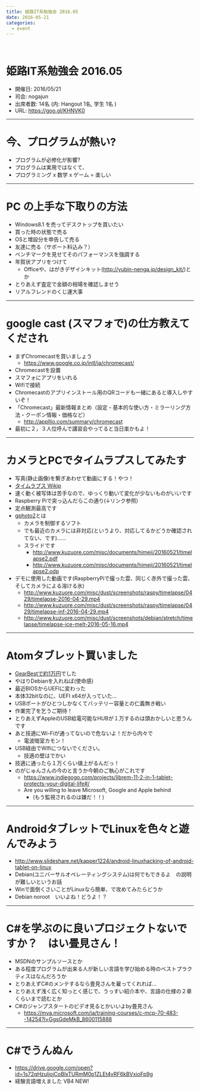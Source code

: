 ```yaml
---
title: 姫路IT系勉強会 2016.05
date: 2016-05-21
categories:
  - event
---
```


﻿<!-- 姫路IT系勉強会 2016.05.log -->
<!-- https://docs.google.com/document/d/17GyI1_Myn4kg0YltfcVPhbe9Trh969HDv7q83K_BGYc/edit -->

姫路IT系勉強会 2016.05
=======

* 開催日: 2016/05/21
* 司会: nogajun
* 出席者数: 14名 (内: Hangout 1名, 学生 1名 )
* URL: https://goo.gl/KHNVK0


----------


# 今、プログラムが熱い?

* プログラムが必修化が影響?
* プログラムは実用ではなくて、
* プログラミング x 数学 x ゲーム = 楽しい


----------


# PC の上手な下取りの方法

* Windows8.1 を売ってデスクトップを買いたい
* 買った時の状態で売る
* OSと増設分を申告して売る
* 友達に売る（サポート料込み？）
* ベンチマークを見せてそのパフォーマンスを強調する
* 年賀状アプリをつけて
	* Officeや、はがきデザインキット(http://yubin-nenga.jp/design_kit/)とか
* とりあえず査定で金額の相場を確認しませう
* リアルフレンドのくじ運大事


----------


# google cast (スマフォで)の仕方教えてくだされ

* まずChromecastを買いましょう
	* https://www.google.co.jp/intl/ja/chromecast/
* Chromecastを設置
* スマフォにアプリをいれる
* Wifiで接続
* Chromecastのアプリインストール用のQRコードも一緒にあると導入しやすいぞ！
* 「Chromecast」最新情報まとめ（設定・基本的な使い方・ミラーリング方法・クーポン情報・価格など）
	* http://appllio.com/summary/chromecast
* 最初に２，３人位呼んで講習会やってると当日楽かもよ！


----------


# カメラとPCでタイムラプスしてみたす

* 写真(静止画像)を繋ぎあわせて動画にする！やつ！
* [タイムラプス Wikip](https://ja.wikipedia.org/wiki/%E4%BD%8E%E9%80%9F%E5%BA%A6%E6%92%AE%E5%BD%B1)
* 速く動く被写体は苦手なので、ゆっくり動いて変化が少ないものがいいです
* Raspberry Piで突っ込んだらこの通り(↓リンク参照)
* 定点観測最高です
* [gphoto2](http://gphoto.sourceforge.net/)とは
	* カメラを制御するソフト
	* でも最近のカメラには非対応(というより、対応してるかどうか確認されてない、です)……
	* スライドです
		* http://www.kuzuore.com/misc/documents/himeji/20160521/timelapse2.pdf
		* http://www.kuzuore.com/misc/documents/himeji/20160521/timelapse2.odp
* デモに使用した動画です(RaspberryPiで撮った雲、同じく赤外で撮った雲、そしてカメラによる溶ける氷)
	* http://www.kuzuore.com/misc/dust/screenshots/raspy/timelapse/0429/timelapse-2016-04-29.mp4
	* http://www.kuzuore.com/misc/dust/screenshots/raspy/timelapse/0429/timelapse-inf-2016-04-29.mp4
	* http://www.kuzuore.com/misc/dust/screenshots/debian/stretch/timelapse/timelapse-ice-melt-2016-05-16.mp4


----------


# Atomタブレット買いました

* [GearBestで約1万円](http://www.gearbest.com/tablet-pcs/pp_343663.html)でした
* やはりDebianを入れねば(使命感)
* 最近BIOSからUEFIに変わった
* 本体32bitなのに、UEFI x64が入っていた...
* USBポートがひとつしかなくてバッテリー容量との仁義無き戦い
* 作業完了を乞うご期待！
* とりあえずAppleのUSB給電可能なHUBが１万するのは頭おかしいと思うんです
* あと技適にWi-Fiが通ってないので危ないよ！だから内々で
	* 電波暗室カモン！
* USB経由でWIfiにつないでください。
	* 技適の壁はでかい
* 技適に通ったら１万くらい値上がるんだっ！
* のがじゅんさんの今のと言うか今朝のご執心がこれです
	* https://www.indiegogo.com/projects/librem-11-2-in-1-tablet-protects-your-digital-life#/
	* Are you willing to leave Microsoft, Google and Apple behind
		* (もう監視されるのは嫌だ！！)


----------


# AndroidタブレットでLinuxを色々と遊んでみよう

* http://www.slideshare.net/kapper1224/android-linuxhacking-of-android-tablet-on-linux
* Debian(ユニバーサルオペレーティングシステム)は何でもできるよ　の説明が難しいというお話
* Winで面倒くさいことがLinuxなら簡単、で攻めてみたらどうか
* Debian noroot　いいよね！どうよ！？


----------


# C#を学ぶのに良いプロジェクトないですか？　はい畳見さん！

* MSDNのサンプルソースとか
* ある程度プログラムが出来る人が新しい言語を学び始める時のベストプラクティスはなんだろうか
* とりあえずC#のメンテするなら畳見さんを雇ってくれれば…
* とりあえず浅く広く知っとく感じで、うっすい紹介本や、言語の仕様の２章くらいまで読むとか
* C#のジャンプスタートのビデオ見るとかいいよby畳見さん
	* https://mva.microsoft.com/ja/training-courses/c-mcp-70-483--14254?l=GgsGdeMkB_8600115888


----------


# C#でうんぬん

* https://drive.google.com/open?id=1s72qHzuljojCoBlxTURmM0p1ZLEt4vRF6kBVxioFp9g
* 経験言語増えました VB4 NEW!
